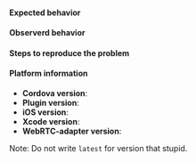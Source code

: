 <!--
If you have a question, please ask it in our community: https://groups.google.com/forum/#!forum/cordova-plugin-iosrtc

If you want to report a bug, you are in the right place!

Please include as much information as possible and make the issue title
as descriptive as you can.
-->

#### Expected behavior

#### Observerd behavior

#### Steps to reproduce the problem

#### Platform information

* **Cordova version**:
* **Plugin version**:
* **iOS version**: 
* **Xcode version**:
* **WebRTC-adapter version**:

Note: Do not write `latest` for version that stupid.

